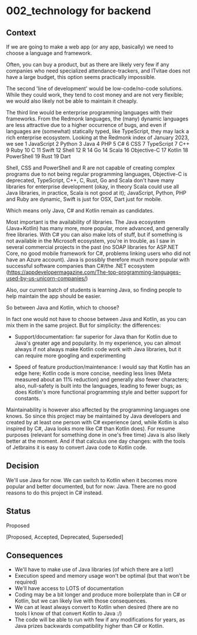 # 002_technology for backend


## Context
If we are going to make a web app (or any app, basically) we need to choose a language and framework.

Often, you can buy a product, but as there are likely very few if any companies who need specialized attendance-trackers, and ITvitae does not have a large budget, this option seems practically impossible.

The second 'line of development' would be low-code/no-code solutions. While they could work, they tend to cost money and are not very flexible; we would also likely not be able to maintain it cheaply.

The third line would be enterprise programming languages with their frameworks. From the Redmonk languages, the (many) dynamic languages are less attractive due to a higher occurrence of bugs, and even if languages are (somewhat) statically typed, like TypeScript, they may lack a rich enterprise ecosystem. Looking at the Redmonk index of January 2023, we see 
1 JavaScript
2 Python
3 Java
4 PHP
5 C#
6 CSS
7 TypeScript
7 C++
9 Ruby
10 C
11 Swift
12 Shell
12 R
14 Go
14 Scala
16 Objective-C
17 Kotlin
18 PowerShell
19 Rust
19 Dart

Shell, CSS and PowerShell and R are not capable of creating complex programs due to not being regular programming languages, Objective-C is deprecated, TypeScript, C++, C, Rust, Go and Scala don't have many libraries for enterprise development (okay, in theory Scala could use all Java libraries, in practice, Scala is not good at it); JavaScript, Python, PHP and Ruby are dynamic, Swift is just for OSX, Dart just for mobile.

Which means only Java, C# and Kotlin remain as candidates.

Most important is the availability of libraries. The Java ecosystem (Java+Kotlin) has many more, more popular, more advanced, and generally free libraries. With C# you can also make lots of stuff, but if something is not available in the Microsoft ecosystem, you're in trouble, as I saw in several commercial projects in the past (no SOAP libraries for ASP.NET Core, no good mobile framework for C#, problems linking users who did not have an Azure account). Java is possibly therefore much more popular with successful software companies than C#/the .NET ecosystem (https://appdevelopermagazine.com/The-top-programming-languages-used-by-us-unicorn-companies/)
  
Also, our current batch of students is learning Java, so finding people to help maintain the app should be easier.

So between Java and Kotlin, which to choose?

In fact one would not have to choose between Java and Kotlin, as you can mix them in the same project. But for simplicity: the differences:

- Support/documentation: far superior for Java than for Kotlin due to Java's greater age and popularity. In my experience, you can almost always if not always make Kotlin code work with Java libraries, but it can require more googling and experimenting

- Speed of feature production/maintenance: I would say that Kotlin has an edge here; Kotlin code is more concise, needing less lines (Meta measured about an 11% reduction) and generally also fewer characters; also, null-safety is built into the languages, leading to fewer bugs; as does Kotlin's more functional programming style and better support for constants.

Maintainability is however also affected by the programming languages one knows. So since this project may be maintained by Java developers and created by at least one person with C# experience (and, while Kotlin is also inspired by C#, Java looks more like C# than Kotlin does). For resume purposes (relevant for something done in one's free time) Java is also likely better at the moment. And if that calculus one day changes: with the tools of Jetbrains it is easy to convert Java code to Kotlin code.


## Decision
We'll use Java for now. We can switch to Kotlin when it becomes more popular and better documented, but for now: Java. There are no good reasons to do this project in C# instead.


## Status
Proposed

 [Proposed, Accepted, Deprecated, Superseded]


## Consequences
- We'll have to make use of Java libraries (of which there are a lot!)
- Execution speed and memory usage won't be optimal (but that won't be required)
- We'll have access to LOTS of documentation
- Coding may be a bit longer and produce more boilerplate than in C# or Kotlin, but we can likely live with those consequences.
- We can at least always convert to Kotlin when desired (there are no tools I know of that convert Kotlin to Java :/)
- The code will be able to run with few if any modifications for years, as Java prizes backwards compatibility higher than C# or Kotlin.